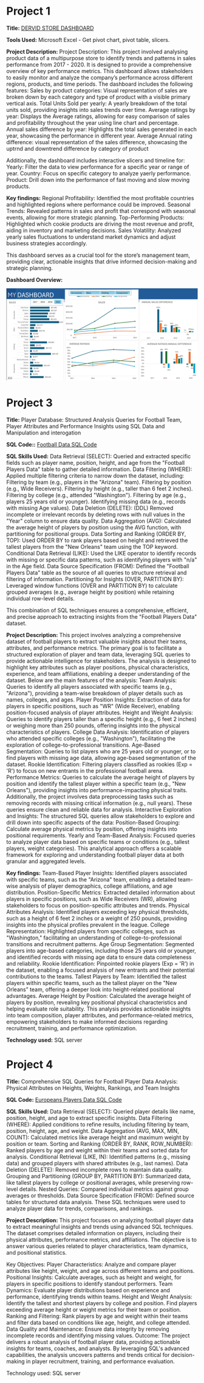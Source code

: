 # Project 1

**Title:** [DERVID STORE DASHBOARD](https://github.com/Drswagzz/Drswagzz.github.io/blob/main/DERVID%20STORE.xlsx)

**Tools Used:** Microsoft Excel - Get pivot chart, pivot table, slicers. 

**Project Description:** Project Description: This project involved analysing product data of a multipurpose store to identify trends and patterns in sales performance from 2017 -  2020. It is designed to provide a comprehensive overview of key performance metrics. This dashboard allows stakeholders to easily monitor and analyze the company’s performance across different regions, products, and time periods. The dashboard includes the following features:
Sales by product categories: Visual representation of sales are broken down by each category and type of product with a visible primary vertical axis.
Total Units Sold per yearly: A yearly breakdown of the total units sold, providing insights into sales trends over time.
Average ratings by year: Displays the Average ratings, allowing for easy comparison of sales and profitability throughout the year using line chart and percentage.
Annual sales difference by year: Highlights the total sales generated in each year, showcasing the performance in different year.
Average Annual rating difference: visual representation of the sales difference, showcasing the uptrnd and downtrend difference by category of product

Additionally, the dashboard includes interactive slicers and timeline for:
Yearly: Filter the data to view performance for a specific year or range of year.
Country: Focus on specific category to analyze yaerly performance.
Product: Drill down into the performance of fast moving and slow moving products.

**Key findings:** Regional Profitability: Identified the most profitable countries and highlighted regions where performance could be improved.
Seasonal Trends: Revealed patterns in sales and profit that correspond with seasonal events, allowing for more strategic planning.
Top-Performing Products: Highlighted which cookie products are driving the most revenue and profit, aiding in inventory and marketing decisions.
Sales Volatility: Analyzed yearly sales fluctuations to understand market dynamics and adjust business strategies accordingly.

This dashboard serves as a crucial tool for the store’s management team, providing clear, actionable insights that drive informed decision-making and strategic planning.

**Dashboard Overview:**

![DERVIDS](DERVIDS.png)

# Project 3

**Title:** Player Database: Structured Analysis Queries for Football Team, Player Attributes and Performance Insights using SQL Data and Manipulation and interogation

**SQL Code::** [Football Data SQL Code](https://github.com/Drswagzz/Drswagzz.github.io/blob/main/football_data.sql)

**SQL Skills Used:** Data Retrieval (SELECT): Queried and extracted specific fields such as player name, position, height, and age from the "Football Players Data" table to gather detailed information.
Data Filtering (WHERE): Applied multiple filtering criteria to narrow down the dataset, including:
Filtering by team (e.g., players in the "Arizona" team).
Filtering by position (e.g., Wide Receivers).
Filtering by height (e.g., taller than 6 feet 2 inches).
Filtering by college (e.g., attended "Washington").
Filtering by age (e.g., players 25 years old or younger).
Identifying missing data (e.g., records with missing Age values).
Data Deletion (DELETE): (DDL) Removed incomplete or irrelevant records by deleting rows with null values in the "Year" column to ensure data quality.
Data Aggregation (AVG): Calculated the average height of players by position using the AVG function, with partitioning for positional groups.
Data Sorting and Ranking (ORDER BY, TOP): Used ORDER BY to rank players based on height and retrieved the tallest players from the "New Orleans" team using the TOP keyword.
Conditional Data Retrieval (LIKE): Used the LIKE operator to identify records with missing or specific data patterns, such as identifying players with "n/a" in the Age field.
Data Source Specification (FROM): Defined the "Football Players Data" table as the source of all queries to structure retrieval and filtering of information.
Partitioning for Insights (OVER, PARTITION BY): Leveraged window functions (OVER and PARTITION BY) to calculate grouped averages (e.g., average height by position) while retaining individual row-level details.

This combination of SQL techniques ensures a comprehensive, efficient, and precise approach to extracting insights from the "Football Players Data" dataset.

**Project Description:**
This project involves analyzing a comprehensive dataset of football players to extract valuable insights about their teams, attributes, and performance metrics. The primary goal is to facilitate a structured exploration of player and team data, leveraging SQL queries to provide actionable intelligence for stakeholders. The analysis is designed to highlight key attributes such as player positions, physical characteristics, experience, and team affiliations, enabling a deeper understanding of the dataset. Below are the main features of the analysis:
Team Analysis:
Queries to identify all players associated with specific teams (e.g., "Arizona"), providing a team-wise breakdown of player details such as names, colleges, and ages.
Player Position Insights:
Extraction of data for players in specific positions, such as "WR" (Wide Receiver), enabling position-focused analysis of player attributes.
Height and Weight Analysis:
Queries to identify players taller than a specific height (e.g., 6 feet 2 inches) or weighing more than 250 pounds, offering insights into the physical characteristics of players.
College Data Analysis:
Identification of players who attended specific colleges (e.g., "Washington"), facilitating the exploration of college-to-professional transitions.
Age-Based Segmentation:
Queries to list players who are 25 years old or younger, or to find players with missing age data, allowing age-based segmentation of the dataset.
Rookie Identification:
Filtering players classified as rookies (Exp = 'R') to focus on new entrants in the professional football arena.
Performance Metrics:
Queries to calculate the average height of players by position and identify the tallest player within a specific team (e.g., "New Orleans"), providing insights into performance-impacting physical traits.
Additionally, the project involves data preprocessing tasks such as removing records with missing critical information (e.g., null years). These queries ensure clean and reliable data for analysis.
Interactive Exploration and Insights:
The structured SQL queries allow stakeholders to explore and drill down into specific aspects of the data:
Position-Based Grouping:
Calculate average physical metrics by position, offering insights into positional requirements.
Yearly and Team-Based Analysis:
Focused queries to analyze player data based on specific teams or conditions (e.g., tallest players, weight categories).
This analytical approach offers a scalable framework for exploring and understanding football player data at both granular and aggregated levels.

**Key findings:**
Team-Based Player Insights: Identified players associated with specific teams, such as the "Arizona" team, enabling a detailed team-wise analysis of player demographics, college affiliations, and age distribution.
Position-Specific Metrics: Extracted detailed information about players in specific positions, such as Wide Receivers (WR), allowing stakeholders to focus on position-specific attributes and trends.
Physical Attributes Analysis: Identified players exceeding key physical thresholds, such as a height of 6 feet 2 inches or a weight of 250 pounds, providing insights into the physical profiles prevalent in the league.
College Representation: Highlighted players from specific colleges, such as "Washington," facilitating an understanding of college-to-professional transitions and recruitment patterns.
Age Group Segmentation: Segmented players into age-based categories, including those 25 years old or younger, and identified records with missing age data to ensure data completeness and reliability.
Rookie Identification: Pinpointed rookie players (Exp = 'R') in the dataset, enabling a focused analysis of new entrants and their potential contributions to the teams.
Tallest Players by Team: Identified the tallest players within specific teams, such as the tallest player on the "New Orleans" team, offering a deeper look into height-related positional advantages.
Average Height by Position: Calculated the average height of players by position, revealing key positional physical characteristics and helping evaluate role suitability.
This analysis provides actionable insights into team composition, player attributes, and performance-related metrics, empowering stakeholders to make informed decisions regarding recruitment, training, and performance optimization.

**Technology used:** SQL server

# Project 4

**Title:** Comprehensive SQL Queries for Football Player Data Analysis:  Physical Attributes  on Heights, Weights, Rankings, and Team Insights  

**SQL Code:** [Europeans Players Data SQL Code](https://github.com/Drswagzz/Drswagzz.github.io/blob/main/European_players.sql)

**SQL Skills Used:** Data Retrieval (SELECT): Queried player details like name, position, height, and age to extract specific insights.
Data Filtering (WHERE): Applied conditions to refine results, including filtering by team, position, height, age, and weight.
Data Aggregation (AVG, MAX, MIN, COUNT): Calculated metrics like average height and maximum weight by position or team.
Sorting and Ranking (ORDER BY, RANK, ROW_NUMBER): Ranked players by age and weight within their teams and sorted data for analysis.
Conditional Retrieval (LIKE, IN): Identified patterns (e.g., missing data) and grouped players with shared attributes (e.g., last names).
Data Deletion (DELETE): Removed incomplete rows to maintain data quality.
Grouping and Partitioning (GROUP BY, PARTITION BY): Summarized data, like tallest players by college or positional averages, while preserving row-level details.
Nested Queries: Compared individual metrics against group averages or thresholds.
Data Source Specification (FROM): Defined source tables for structured data analysis.
These SQL techniques were used to analyze player data for trends, comparisons, and rankings.

**Project Description:** This project focuses on analyzing football player data to extract meaningful insights and trends using advanced SQL techniques. The dataset comprises detailed information on players, including their physical attributes, performance metrics, and affiliations. The objective is to answer various queries related to player characteristics, team dynamics, and positional statistics.

Key Objectives:
Player Characteristics: Analyze and compare player attributes like height, weight, and age across different teams and positions.
Positional Insights: Calculate averages, such as height and weight, for players in specific positions to identify standout performers.
Team Dynamics: Evaluate player distributions based on experience and performance, identifying trends within teams.
Height and Weight Analysis:
Identify the tallest and shortest players by college and position.
Find players exceeding average height or weight metrics for their team or position.
Ranking and Filtering: Rank players by age and weight within their teams and filter data based on conditions like age, height, and college attended.
Data Quality and Maintenance: Ensure data integrity by removing incomplete records and identifying missing values.
Outcome:
The project delivers a robust analysis of football player data, providing actionable insights for teams, coaches, and analysts. By leveraging SQL's advanced capabilities, the analysis uncovers patterns and trends critical for decision-making in player recruitment, training, and performance evaluation.

 
Technology used: SQL server
 

